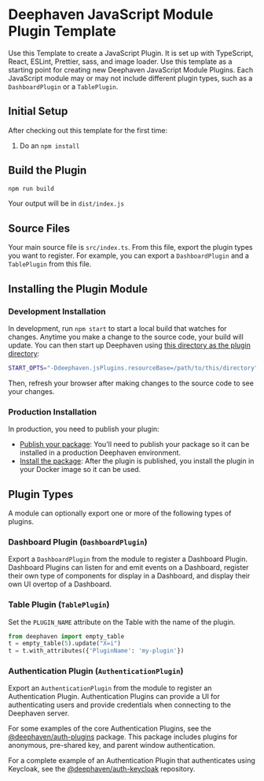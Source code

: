 # Deephaven JavaScript Module Plugin Template

Use this Template to create a JavaScript Plugin. It is set up with TypeScript, React, ESLint, Prettier, sass, and image loader. Use this template as a starting point for creating new Deephaven JavaScript Module Plugins. Each JavaScript module may or may not include different plugin types, such as a `DashboardPlugin` or a `TablePlugin`.

## Initial Setup

After checking out this template for the first time:

1. Do an `npm install`

## Build the Plugin

```bash
npm run build
```

Your output will be in `dist/index.js`

## Source Files

Your main source file is `src/index.ts`. From this file, export the plugin types you want to register. For example, you can export a `DashboardPlugin` and a `TablePlugin` from this file.

## Installing the Plugin Module

### Development Installation

In development, run `npm start` to start a local build that watches for changes. Anytime you make a change to the source code, your build will update. You can then start up Deephaven using [this directory as the plugin directory](https://deephaven.io/core/docs/how-to-guides/configuration/js-plugins/#configuration):

```bash
START_OPTS="-Ddeephaven.jsPlugins.resourceBase=/path/to/this/directory" ./gradlew server-jetty-app:run
```

Then, refresh your browser after making changes to the source code to see your changes.

### Production Installation

In production, you need to publish your plugin:

- [Publish your package](https://docs.npmjs.com/creating-and-publishing-scoped-public-packages): You'll need to publish your package so it can be installed in a production Deephaven environment.
- [Install the package](https://deephaven.io/core/docs/how-to-guides/configuration/js-plugins/#examples): After the plugin is published, you install the plugin in your Docker image so it can be used.

## Plugin Types

A module can optionally export one or more of the following types of plugins.

### Dashboard Plugin (`DashboardPlugin`)

Export a `DashboardPlugin` from the module to register a Dashboard Plugin. Dashboard Plugins can listen for and emit events on a Dashboard, register their own type of components for display in a Dashboard, and display their own UI overtop of a Dashboard.

### Table Plugin (`TablePlugin`)

Set the `PLUGIN_NAME` attribute on the Table with the name of the plugin.

```python
from deephaven import empty_table
t = empty_table(5).update("X=i")
t = t.with_attributes({'PluginName': 'my-plugin'})
```

### Authentication Plugin (`AuthenticationPlugin`)

Export an `AuthenticationPlugin` from the module to register an Authentication Plugin. Authentication Plugins can provide a UI for authenticating users and provide credentials when connecting to the Deephaven server.

For some examples of the core Authentication Plugins, see the [@deephaven/auth-plugins](https://github.com/deephaven/web-client-ui/tree/main/packages/auth-plugins/src) package. This package includes plugins for anonymous, pre-shared key, and parent window authentication.

For a complete example of an Authentication Plugin that authenticates using Keycloak, see the [@deephaven/auth-keycloak](https://github.com/deephaven/deephaven-js-plugins/tree/main/plugins/auth-keycloak) repository.
